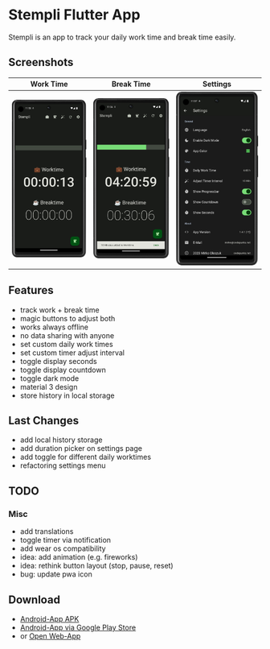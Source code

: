 # Stempli Flutter App

Stempli is an app to track your daily work time and break time easily.

## Screenshots

Work Time | Break Time | Settings
:-:|:-:|:-:
![Screenshot](screenshots/1.png) | ![Screenshot](screenshots/2.png) | ![Screenshot](screenshots/3.png)

## Features

- track work + break time
- magic buttons to adjust both
- works always offline
- no data sharing with anyone
- set custom daily work times
- set custom timer adjust interval
- toggle display seconds
- toggle display countdown
- toggle dark mode
- material 3 design
- store history in local storage

## Last Changes

- add local history storage
- add duration picker on settings page
- add toggle for different daily worktimes
- refactoring settings menu

## TODO

### Misc
- add translations
- toggle timer via notification
- add wear os compatibility
- idea: add animation (e.g. fireworks)
- idea: rethink button layout (stop, pause, reset)
- bug: update pwa icon

## Download

- [Android-App APK](https://github.com/mirkoole/Stempli-Flutter-App/releases/)
- [Android-App via Google Play Store](https://play.google.com/store/apps/details?id=net.codepunks.stempli)
- or [Open Web-App](https://mirkoole.github.io/Stempli-Flutter-App/)
